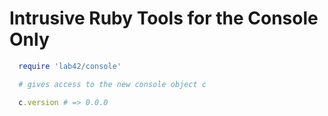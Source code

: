 # Intrusive Ruby Tools for the Console Only

```ruby
  require 'lab42/console'

  # gives access to the new console object c

  c.version # => 0.0.0
```
